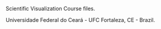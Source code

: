 Scientific Visualization Course files.

Universidade Federal do Ceará - UFC
Fortaleza, CE - Brazil.
